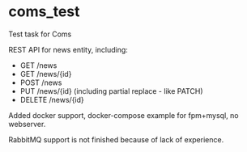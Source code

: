 # coms_test
Test task for Coms

REST API for news entity, including:
* GET /news
* GET /news/{id}
* POST /news
* PUT /news/{id} (including partial replace - like PATCH)
* DELETE /news/{id}

Added docker support, docker-compose example for fpm+mysql, no webserver.

RabbitMQ support is not finished because of lack of experience.
